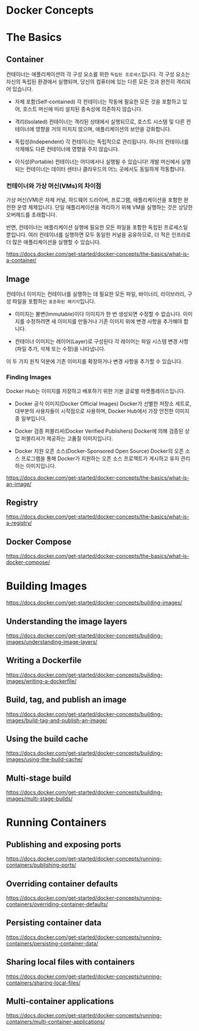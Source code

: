 # Docker Concepts

# The Basics

## Container

컨테이너는 애플리케이션의 각 구성 요소를 위한 `독립된 프로세스`입니다.
각 구성 요소는 자신의 독립된 환경에서 실행되며, 당신의 컴퓨터에 있는 다른 모든 것과 완전히 격리되어 있습니다.

- 자체 포함(Self-contained)
  각 컨테이너는 작동에 필요한 모든 것을 포함하고 있어, 호스트 머신에 미리 설치된 종속성에 의존하지 않습니다.

- 격리(Isolated)
  컨테이너는 격리된 상태에서 실행되므로, 호스트 시스템 및 다른 컨테이너에 영향을 거의 미치지 않으며, 애플리케이션의 보안을 강화합니다.

- 독립성(Independent)
  각 컨테이너는 독립적으로 관리됩니다. 하나의 컨테이너를 삭제해도 다른 컨테이너에 영향을 주지 않습니다.

- 이식성(Portable)
  컨테이너는 어디에서나 실행될 수 있습니다! 개발 머신에서 실행되는 컨테이너는 데이터 센터나 클라우드의 어느 곳에서도 동일하게 작동합니다.

### 컨테이너와 가상 머신(VMs)의 차이점

가상 머신(VM)은 자체 커널, 하드웨어 드라이버, 프로그램, 애플리케이션을 포함한 완전한 운영 체제입니다.
단일 애플리케이션을 격리하기 위해 VM을 실행하는 것은 상당한 오버헤드를 초래합니다.

반면, 컨테이너는 애플리케이션 실행에 필요한 모든 파일을 포함한 독립된 프로세스일 뿐입니다.
여러 컨테이너를 실행하면 모두 동일한 커널을 공유하므로, 더 적은 인프라로 더 많은 애플리케이션을 실행할 수 있습니다.

https://docs.docker.com/get-started/docker-concepts/the-basics/what-is-a-container/

## Image

컨테이너 이미지는 컨테이너를 실행하는 데 필요한 모든 파일, 바이너리, 라이브러리, 구성 파일을 포함하는 `표준화된 패키지`입니다.

- 이미지는 불변(Immutable)이다
  이미지가 한 번 생성되면 수정할 수 없습니다.
  이미지를 수정하려면 새 이미지를 만들거나 기존 이미지 위에 변경 사항을 추가해야 합니다.

- 컨테이너 이미지는 레이어(Layer)로 구성된다
  각 레이어는 파일 시스템 변경 사항(파일 추가, 삭제 또는 수정)을 나타냅니다.

이 두 가지 원칙 덕분에 기존 이미지를 확장하거나 변경 사항을 추가할 수 있습니다.

### Finding Images

Docker Hub는 이미지를 저장하고 배포하기 위한 기본 글로벌 마켓플레이스입니다.

- Docker 공식 이미지(Docker Official Images)
  Docker가 선별한 저장소 세트로, 대부분의 사용자들이 시작점으로 사용하며, Docker Hub에서 가장 안전한 이미지 중 일부입니다.

- Docker 검증 퍼블리셔(Docker Verified Publishers)
  Docker에 의해 검증된 상업 퍼블리셔가 제공하는 고품질 이미지입니다.

- Docker 지원 오픈 소스(Docker-Sponsored Open Source)
  Docker의 오픈 소스 프로그램을 통해 Docker가 지원하는 오픈 소스 프로젝트가 게시하고 유지 관리하는 이미지입니다.

https://docs.docker.com/get-started/docker-concepts/the-basics/what-is-an-image/

## Registry

https://docs.docker.com/get-started/docker-concepts/the-basics/what-is-a-registry/

## Docker Compose

https://docs.docker.com/get-started/docker-concepts/the-basics/what-is-docker-compose/

# Building Images

https://docs.docker.com/get-started/docker-concepts/building-images/

## Understanding the image layers

https://docs.docker.com/get-started/docker-concepts/building-images/understanding-image-layers/

## Writing a Dockerfile

https://docs.docker.com/get-started/docker-concepts/building-images/writing-a-dockerfile/

## Build, tag, and publish an image

https://docs.docker.com/get-started/docker-concepts/building-images/build-tag-and-publish-an-image/

## Using the build cache

https://docs.docker.com/get-started/docker-concepts/building-images/using-the-build-cache/

## Multi-stage build

https://docs.docker.com/get-started/docker-concepts/building-images/multi-stage-builds/

# Running Containers

## Publishing and exposing ports

https://docs.docker.com/get-started/docker-concepts/running-containers/publishing-ports/

## Overriding container defaults

https://docs.docker.com/get-started/docker-concepts/running-containers/overriding-container-defaults/

## Persisting container data

https://docs.docker.com/get-started/docker-concepts/running-containers/persisting-container-data/

## Sharing local files with containers

https://docs.docker.com/get-started/docker-concepts/running-containers/sharing-local-files/

## Multi-container applications

https://docs.docker.com/get-started/docker-concepts/running-containers/multi-container-applications/
